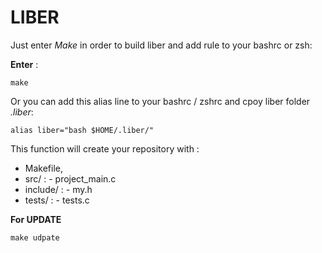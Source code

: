 # LIBER

Just enter _Make_ in order to build liber and add rule to your bashrc or zsh:

**Enter** :
```
make
```

Or you can add this alias line to your bashrc / zshrc and cpoy liber folder _.liber_:

```
alias liber="bash $HOME/.liber/"
```

This function will create your repository with :
  - Makefile,
  - src/      :
                - project_main.c
  - include/  :
                - my.h
  - tests/    :
                - tests.c
  
**For UPDATE**
```
make udpate
```
